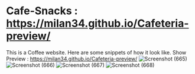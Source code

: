 # Cafe-Snacks : https://milan34.github.io/Cafeteria-preview/
This is a Coffee website. 
Here are some snippets of how it look like.
Show Preview : https://milan34.github.io/Cafeteria-preview/
![Screenshot (665)](https://github.com/user-attachments/assets/96f10184-9dc6-4902-a946-b86d98e93f5f)
![Screenshot (666)](https://github.com/user-attachments/assets/16346a3b-02cc-4aa2-a24c-0df4c839fceb)
![Screenshot (667)](https://github.com/user-attachments/assets/822fe4b3-d4cf-41c7-8633-1d856ac2e323)
![Screenshot (668)](https://github.com/user-attachments/assets/938fbfc1-3732-4528-a6f5-7b0af9ed4653)




